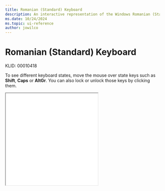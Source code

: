 ```yaml
---
title: Romanian (Standard) Keyboard
description: An interactive representation of the Windows Romanian (Standard) keyboard. To see different keyboard states, click or move the mouse over the state keys.
ms.date: 10/24/2024
ms.topic: ui-reference
author: jowilco
---
```


# Romanian (Standard) Keyboard

KLID: 00010418

To see different keyboard states, move the mouse over state keys such as **Shift**, **Caps** or **AltGr**. You can also lock or unlock those keys by clicking them.

<iframe src="kbdrost.html" height="300"></iframe>
